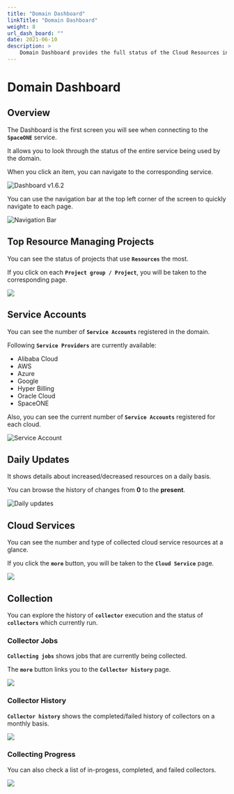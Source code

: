 ```yaml
---
title: "Domain Dashboard"
linkTitle: "Domain Dashboard"
weight: 8
url_dash_board: "" 
date: 2021-06-10
description: >
    Domain Dashboard provides the full status of the Cloud Resources in your domain.
---
```


# Domain Dashboard

## Overview

The Dashboard is the first screen you will see when connecting to the **`SpaceONE`** service.

  
It allows you to look through the status of the entire service being used by the domain. 

When you click an item, you can navigate to the corresponding service.

![Dashboard v1.6.2](/docs/using_spaceone_console/user_guide/dashboard/dashboard_img/dashboard_img_01.png)


You can use the navigation bar at the top left corner of the screen to quickly navigate to each page.

![Navigation Bar](/docs/using_spaceone_console/user_guide/dashboard/dashboard_img/dashboard_img_02.png)



## Top Resource Managing Projects

You can see the status of projects that use **`Resources`** the most. 

If you click on each  **`Project group / Project`**, you will be taken to the corresponding page.

![](/docs/using_spaceone_console/user_guide/dashboard/dashboard_img/dashboard_img_03.png)



## Service Accounts

You can see the number of **`Service Accounts`** registered in the domain. 

Following **`Service Providers`** are currently available: 

* Alibaba Cloud
* AWS
* Azure
* Google
* Hyper Billing
* Oracle Cloud
* SpaceONE

<!-- * AWS
* Azure
* GCP
* Megazone Hyper Billing
* Megazone -->

Also, you can see the current number of **`Service Accounts`** registered for each cloud.

![Service Account](/docs/using_spaceone_console/user_guide/dashboard/dashboard_img/dashboard_img_04.png)



## Daily Updates

It shows details about increased/decreased resources on a daily basis. 

You can browse the history of changes from **0** to the **present**. 


![Daily updates](/docs/using_spaceone_console/user_guide/dashboard/dashboard_img/dashboard_img_05.png)



## Cloud Services

You can see the number and type of collected cloud service resources at a glance. 

If you click the **`more`** button, you will be taken to the **`Cloud Service`** page.

![](/docs/using_spaceone_console/user_guide/dashboard/dashboard_img/dashboard_img_06.png)

## Collection

You can explore the history of **`collector`** execution and the status of **`collectors`** which currently run.

### Collector Jobs

**`Collecting jobs`** shows jobs that are currently being collected. 

The **`more`** button links you to the **`Collector history`** page.

![](/docs/using_spaceone_console/user_guide/dashboard/dashboard_img/dashboard_img_07.png)

### Collector History

**`Collector history`** shows the completed/failed history of collectors on a monthly basis.

![](/docs/using_spaceone_console/user_guide/dashboard/dashboard_img/dashboard_img_08.png)

### Collecting Progress

 You can also check a list of in-progess, completed, and failed collectors.

![](/docs/using_spaceone_console/user_guide/dashboard/dashboard_img/dashboard_img_09.png)
